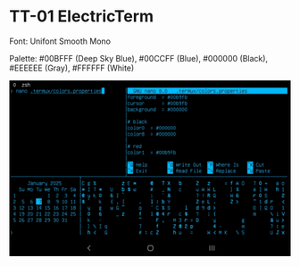 # TT-01 ElectricTerm
Font: Unifont Smooth Mono

Palette: #00BFFF (Deep Sky Blue), #00CCFF (Blue), #000000 (Black), #EEEEEE (Gray), #FFFFFF (White)

![screenshot](screenshot_20250107.jpg)
